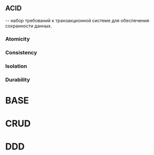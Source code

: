 ## ACID
-- набор требований к транзакционной системе для обеспечения сохранности данных.

### Atomicity


### Consistency


### Isolation


### Durability



# BASE

# CRUD


# DDD